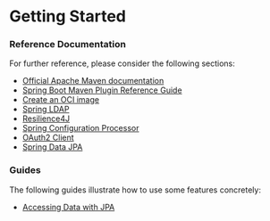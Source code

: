 # Getting Started

### Reference Documentation

For further reference, please consider the following sections:

* [Official Apache Maven documentation](https://maven.apache.org/guides/index.html)
* [Spring Boot Maven Plugin Reference Guide](https://docs.spring.io/spring-boot/docs/3.0.2/maven-plugin/reference/html/)
* [Create an OCI image](https://docs.spring.io/spring-boot/docs/3.0.2/maven-plugin/reference/html/#build-image)
* [Spring LDAP](https://docs.spring.io/spring-boot/docs/3.0.2/reference/htmlsingle/#data.nosql.ldap)
* [Resilience4J](https://docs.spring.io/spring-cloud-circuitbreaker/docs/current/reference/html/#configuring-resilience4j-circuit-breakers)
* [Spring Configuration Processor](https://docs.spring.io/spring-boot/docs/3.0.2/reference/htmlsingle/#appendix.configuration-metadata.annotation-processor)
* [OAuth2 Client](https://docs.spring.io/spring-boot/docs/3.0.2/reference/htmlsingle/#web.security.oauth2.client)
* [Spring Data JPA](https://docs.spring.io/spring-boot/docs/3.0.2/reference/htmlsingle/#data.sql.jpa-and-spring-data)

### Guides

The following guides illustrate how to use some features concretely:

* [Accessing Data with JPA](https://spring.io/guides/gs/accessing-data-jpa/)

